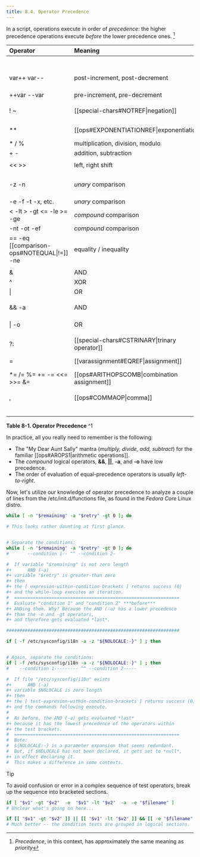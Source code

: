 ```yaml
---
title: 8.4. Operator Precedence
---
```


In a script, operations execute in order of _precedence_: the higher precedence operations execute _before_ the lower precedence ones. [^1]

| Operator | Meaning | Comments |
| :--- | :--- | :--- |
|  |  | **HIGHEST PRECEDENCE** |
| var++ var-- | post-increment, post-decrement | [[assorted-tips#^CSTYLE\|C-style]] operators |
| ++var --var | pre-increment, pre-decrement |  |
|  |  |  |
| ! ~ | [[special-chars#NOTREF\|negation]] | logical / bitwise, inverts sense of following operator |
|  |  |  |
| ** | [[ops#EXPONENTIATIONREF\|exponentiation]] | [[ops#AROPS1\|arithmetic operation]] |
| * / % | multiplication, division, modulo | arithmetic operation |
| + - | addition, subtraction | arithmetic operation |
|  |  |  |
| << >> | left, right shift | [[ops#BITWSOPS1\|bitwise]] |
|  |  |  |
| -z -n | _unary_ comparison | string is/is-not [[comparison-ops#STRINGNULL\|null]] |
| -e -f -t -x, etc. | _unary_ comparison | [[fto\|file-test]] |
| < -lt > -gt <= -le >= -ge | _compound_ comparison | string and integer |
| -nt -ot -ef | _compound_ comparison | file-test |
| == -eq [[comparison-ops#NOTEQUAL\|!=]] -ne | equality / inequality | test operators, string and integer |
|  |  |  |
| & | AND | bitwise |
| ^ | XOR | _exclusive_ OR, bitwise |
| \| | OR | bitwise |
|  |  |  |
| && -a | AND | [[ops#LOGOPS1\|logical]], _compound_ comparison |
| \| -o | OR | logical, _compound_ comparison |
|  |  |  |
| ?: | [[special-chars#CSTRINARY\|trinary operator]] | C-style |
| = | [[varassignment#EQREF\|assignment]] | (do not confuse with equality _test_) |
| *= /= %= += -= <<= >>= &= | [[ops#ARITHOPSCOMB\|combination assignment]] | times-equal, divide-equal, mod-equal, etc. |
|  |  |  |
| , | [[ops#COMMAOP\|comma]] | links a sequence of operations |
|  |  | **LOWEST PRECEDENCE** |
**Table 8-1. Operator Precedence** ^1

In practice, all you really need to remember is the following:

- The "My Dear Aunt Sally" mantra (_multiply, divide, add, subtract_) for the familiar [[ops#AROPS1|arithmetic operations]].
- The _compound_ logical operators, **&&**, **||**, **-a**, and **-o** have low precedence.
- The order of evaluation of equal-precedence operators is usually _left-to-right_.

Now, let's utilize our knowledge of operator precedence to analyze a couple of lines from the /etc/init.d/functions file, as found in the _Fedora Core_ Linux distro.

```bash
while [ -n "$remaining" -a "$retry" -gt 0 ]; do

# This looks rather daunting at first glance.


# Separate the conditions:
while [ -n "$remaining" -a "$retry" -gt 0 ]; do
#       --condition 1-- ^^ --condition 2-

#  If variable "$remaining" is not zero length
#+      AND (-a)
#+ variable "$retry" is greater-than zero
#+ then
#+ the [ expresion-within-condition-brackets ] returns success (0)
#+ and the while-loop executes an iteration.
#  ==============================================================
#  Evaluate "condition 1" and "condition 2" ***before***
#+ ANDing them. Why? Because the AND (-a) has a lower precedence
#+ than the -n and -gt operators,
#+ and therefore gets evaluated *last*.

#################################################################

if [ -f /etc/sysconfig/i18n -a -z "${NOLOCALE:-}" ] ; then


# Again, separate the conditions:
if [ -f /etc/sysconfig/i18n -a -z "${NOLOCALE:-}" ] ; then
#    --condition 1--------- ^^ --condition 2-----

#  If file "/etc/sysconfig/i18n" exists
#+      AND (-a)
#+ variable $NOLOCALE is zero length
#+ then
#+ the [ test-expresion-within-condition-brackets ] returns success (0)
#+ and the commands following execute.
#
#  As before, the AND (-a) gets evaluated *last*
#+ because it has the lowest precedence of the operators within
#+ the test brackets.
#  ==============================================================
#  Note:
#  ${NOLOCALE:-} is a parameter expansion that seems redundant.
#  But, if $NOLOCALE has not been declared, it gets set to *null*,
#+ in effect declaring it.
#  This makes a difference in some contexts.
```

> [!tip]
> To avoid confusion or error in a complex sequence of test operators, break up the sequence into bracketed sections.
>
> ```bash
> if [ "$v1" -gt "$v2"  -o  "$v1" -lt "$v2"  -a  -e "$filename" ]
> # Unclear what's going on here...
> 
> if [[ "$v1" -gt "$v2" ]] || [[ "$v1" -lt "$v2" ]] && [[ -e "$filename" ]]
> # Much better -- the condition tests are grouped in logical sections.
> ```

[^1]: _Precedence_, in this context, has approximately the same meaning as _priority_
